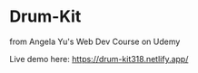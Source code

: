# Drum-Kit

from Angela Yu's Web Dev Course on Udemy

Live demo here: https://drum-kit318.netlify.app/
